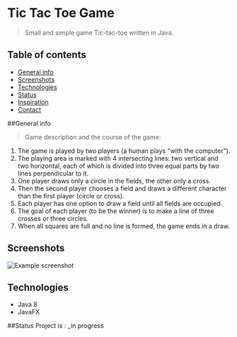 # Tic Tac Toe Game
> Small and simple game Tic-tac-toe written in Java.

## Table of contents
* [General info](#general-info)
* [Screenshots](#screenshots)
* [Technologies](#technologies)
* [Status](#status)
* [Inspiration](#inspiration)
* [Contact](#contact)

##General info
>Game description and the course of the game:
1. The game is played by two players (a human plays "with the computer").
2. The playing area is marked with 4 intersecting lines: two vertical and two horizontal, each of which is divided into three equal parts by two lines perpendicular to it.
3. One player draws only a circle in the fields, the other only a cross.
4. Then the second player chooses a field and draws a different character than the first player (circle or cross).
5. Each player has one option to draw a field until all fields are occupied.
6. The goal of each player (to be the winner) is to make a line of three crosses or three circles.
7. When all squares are full and no line is formed, the game ends in a draw.

## Screenshots
![Example screenshot](./img/screenshot.png)

## Technologies
* Java 8
* JavaFX

##Status
Project is : _in progress
